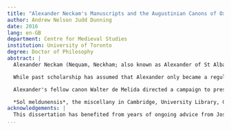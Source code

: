 ```yaml
---
title: "Alexander Neckam's Manuscripts and the Augustinian Canons of Oxford and Cirencester"
author: Andrew Nelson Judd Dunning
date: 2016
lang: en-GB
department: Centre for Medieval Studies
institution: University of Toronto
degree: Doctor of Philosophy
abstract: |
  Alexander Neckam (Nequam, Neckham; also known as Alexander of St Albans; 1157–1217) was a teacher and Augustinian canon, leading St Mary's Abbey in Cirencester as abbot from 1213 to 1217, where he took part in royal and papal operations. His extensive writings are typically studied according to genre (grammatical treatises, commentaries, sermons, poetry) and assumed to be directed to two separate audiences, scholastic and monastic. This dissertation shows that Alexander's works form a more coherent whole by considering them within the historical circumstances of his career and the intellectual context of the Augustinian order.

  While past scholarship has assumed that Alexander only became a regular canon *c.*1197 at Cirencester, he more likely had already joined the Augustinians in Oxford, where he moved *c.*1190 and was associated with the Priory of St Frideswide (now Christ Church). The order's influence shaped Alexander's largest body of writings: his commentaries on the biblical wisdom books, often thought of as encyclopedias but better understood using his own label of *meditationes*. These reify the idea of meditation as a natural step in the progression of learning, as promoted by figures such as Hugh of St Victor. Alexander viewed this as a means of caring for souls, promoting female figures as universal models of holy living and seeking closer cooperation between religious orders.

  Alexander's fellow canon Walter de Melida directed a campaign to preserve and promulgate these writings. Walter's work is reconstructed here from cartularies, letters, and palaeographical analysis of manuscripts. His efforts were outwardly focused, using books to pursue closer relationships with Cirencester's neighbours.

  *Sol meldunensis*, the miscellany in Cambridge, University Library, Gg.6.42, is here identified as having been created by Geoffrey Brito, who as Alexander's nephew and a canon at Cirencester personally benefited from the preservation of the abbot's memory. He presented the collection to Geoffrey, abbot of Malmesbury from 1246 to 1260, and the two houses exchanged the book with successive additions, continuing a literary relationship dating to the time of Robert of Cricklade and William of Malmesbury, and providing a fitting monument to Alexander's unreserved optimism and nurturing of sustainable enlightenment.
acknowledgements: |
  This dissertation has benefited from years of ongoing advice from Joseph Goering, who unwittingly triggered the entire enterprise through a 962-word entry in the *Oxford Dictionary of National Biography* [@goering:2004neckam], as well as that of Alexander Andrée and Alexandra Gillespie. It has also profited from the library of the Pontifical Institute of Mediaeval Studies. The examination of manuscripts was made possible through a grant from the Social Sciences and Humanities Research Council of Canada, and I am grateful to the institutions who allowed me access to their books: Cambridge University Library; Gonville and Caius College, Cambridge; Pembroke College, Cambridge; Trinity College, Cambridge; the National Library of Scotland, Edinburgh; All Souls' College, Oxford; Balliol College, Oxford; the Bodleian Library, Oxford; Corpus Christi College, Oxford; Jesus College, Oxford; Magdalen College, Oxford; Merton College, Oxford; New College, Oxford; St John's College, Oxford; the British Library, London; and the Lambeth Palace Library. I owe particular gratitude to the institutions who allowed photography of their manuscripts, enabling much more detailed examination. Above all, this dissertation owes its existence to Susan, a constant source of encouragement and wise counsel.
...
```


